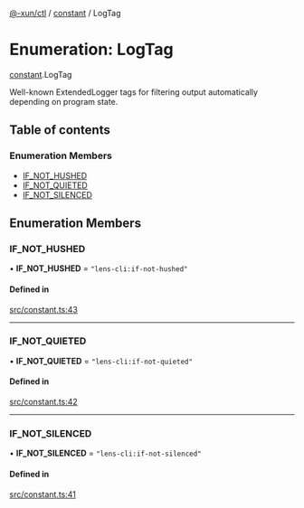 [@-xun/ctl](../README.md) / [constant](../modules/constant.md) / LogTag

# Enumeration: LogTag

[constant](../modules/constant.md).LogTag

Well-known ExtendedLogger tags for filtering output automatically
depending on program state.

## Table of contents

### Enumeration Members

- [IF\_NOT\_HUSHED](constant.LogTag.md#if_not_hushed)
- [IF\_NOT\_QUIETED](constant.LogTag.md#if_not_quieted)
- [IF\_NOT\_SILENCED](constant.LogTag.md#if_not_silenced)

## Enumeration Members

### IF\_NOT\_HUSHED

• **IF\_NOT\_HUSHED** = ``"lens-cli:if-not-hushed"``

#### Defined in

[src/constant.ts:43](https://github.com/Xunnamius/xunnctl/blob/d33e23e/src/constant.ts#L43)

___

### IF\_NOT\_QUIETED

• **IF\_NOT\_QUIETED** = ``"lens-cli:if-not-quieted"``

#### Defined in

[src/constant.ts:42](https://github.com/Xunnamius/xunnctl/blob/d33e23e/src/constant.ts#L42)

___

### IF\_NOT\_SILENCED

• **IF\_NOT\_SILENCED** = ``"lens-cli:if-not-silenced"``

#### Defined in

[src/constant.ts:41](https://github.com/Xunnamius/xunnctl/blob/d33e23e/src/constant.ts#L41)
